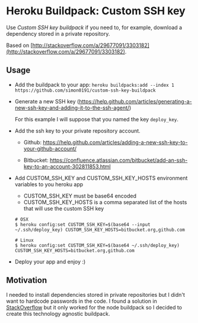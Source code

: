 # Heroku Buildpack: Custom SSH key

Use *Custom SSH key buildpack* if you need to, for example, download a dependency stored in a private repository.

Based on [http://stackoverflow.com/a/29677091/3303182](http://stackoverflow.com/a/29677091/3303182).

## Usage

- Add the buildpack to your app:
  `heroku buildpacks:add --index 1 https://github.com/simon0191/custom-ssh-key-buildpack`

- Generate a new SSH key (https://help.github.com/articles/generating-a-new-ssh-key-and-adding-it-to-the-ssh-agent/)

  For this example I will suppose that you named the key `deploy_key`.

- Add the ssh key to your private repository account.

  * Github: https://help.github.com/articles/adding-a-new-ssh-key-to-your-github-account/

  * Bitbucket: https://confluence.atlassian.com/bitbucket/add-an-ssh-key-to-an-account-302811853.html

- Add CUSTOM_SSH_KEY and CUSTOM_SSH_KEY_HOSTS environment variables to you heroku app

  * CUSTOM_SSH_KEY must be base64 encoded
  * CUSTOM_SSH_KEY_HOSTS is a comma separated list of the hosts that will use the custom SSH key

  ```
  # OSX
  $ heroku config:set CUSTOM_SSH_KEY=$(base64 --input ~/.ssh/deploy_key) CUSTOM_SSH_KEY_HOSTS=bitbucket.org,github.com

  # Linux
  $ heroku config:set CUSTOM_SSH_KEY=$(base64 ~/.ssh/deploy_key) CUSTOM_SSH_KEY_HOSTS=bitbucket.org,github.com
  ```

- Deploy your app and enjoy :)

## Motivation

I needed to install dependencies stored in private repositories but I didn't want to hardcode passwords in the code.
I found a solution in [StackOverflow](http://stackoverflow.com/a/29677091/3303182) but it only worked for the node buildpack
so I decided to create this technology agnostic buildpack.
